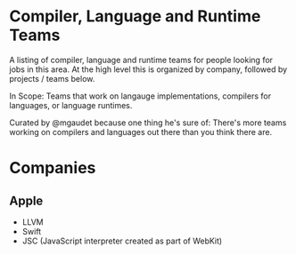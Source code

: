 # Compiler, Language and Runtime Teams

A listing of compiler, language and runtime teams for people looking for jobs in this area. At the high level this is organized by company, followed by projects / teams below. 

In Scope: Teams that work on langauge implementations, compilers for languages, or language runtimes. 

Curated by @mgaudet because one thing he's sure of: There's more teams working on compilers and languages out there than you think there are. 


# Companies 

## Apple 

* LLVM 
* Swift
* JSC (JavaScript interpreter created as part of WebKit)
